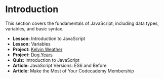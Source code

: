 # Introduction

This section covers the fundamentals of JavaScript, including data types, variables, and basic syntax.

- **Lesson:** Introduction to JavaScript
- **Lesson:** Variables
- **Project:** [Kelvin Weather](https://github.com/MateusEvng/CodeCademy_Learn_JavaScrip-course/blob/course/1.%20Introduction/KelvinWeather.js)
- **Project:** [Dog Years]([link_to_dog_years_project](https://github.com/MateusEvng/CodeCademy_Learn_JavaScrip-course/blob/course/1.%20Introduction/DogYears.js))
- **Quiz:** Introduction to JavaScript
- **Article:** JavaScript Versions: ES6 and Before
- **Article:** Make the Most of Your Codecademy Membership
